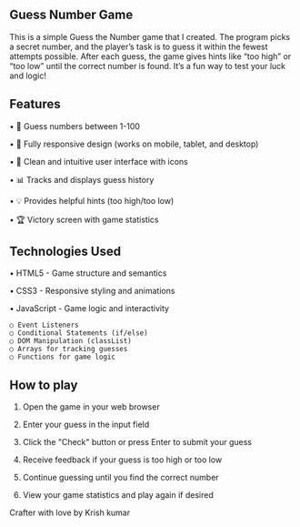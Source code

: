 ## Guess Number Game

This is a simple Guess the Number game that I created. The program picks a secret number, and the player’s task is to guess it within the fewest attempts possible. After each guess, the game gives hints like “too high” or “too low” until the correct number is found. It’s a fun way to test your luck and logic!

## Features

• 🎯 Guess numbers between 1-100

• 📱 Fully responsive design (works on mobile, tablet, and desktop)

• 🎨 Clean and intuitive user interface with icons

• 📊 Tracks and displays guess history

• 💡 Provides helpful hints (too high/too low)

• 🏆 Victory screen with game statistics

## Technologies Used

• HTML5 - Game structure and semantics

• CSS3 - Responsive styling and animations

• JavaScript - Game logic and interactivity

    ○ Event Listeners
    ○ Conditional Statements (if/else)
    ○ DOM Manipulation (classList)
    ○ Arrays for tracking guesses
    ○ Functions for game logic

## How to play

1. Open the game in your web browser

2. Enter your guess in the input field

3. Click the "Check" button or press Enter to submit your guess

4. Receive feedback if your guess is too high or too low

5. Continue guessing until you find the correct number

6. View your game statistics and play again if desired

Crafter with love by Krish kumar
